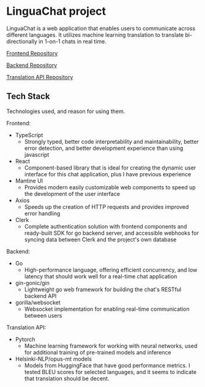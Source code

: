 # LinguaChat project

LinguaChat is a web application that enables users to communicate across different languages. It utilizes machine learning translation to translate bi-directionally in 1-on-1 chats in real time.

[Frontend Repository](https://github.com/LinguaChatApp/linguachat-frontend)

[Backend Repository](https://github.com/LinguaChatApp/linguachat-backend-go)

[Translation API Repository](https://github.com/LinguaChatApp/linguachat-translation-api)


## Tech Stack
Technologies used, and reason for using them.

Frontend:
  - TypeScript
      - Strongly typed, better code interpretability and maintainability, better error detection,
        and better development experience than using javascript
  -  React
      -  Component-based library that is ideal for creating the dynamic user interface for this chat application, plus I have previous experience
  -  Mantine UI
      - Provides modern easily customizable web components to speed up the development of the user interface
  -  Axios
      -  Speeds up the creation of HTTP requests and provides improved error handling
  -  Clerk
      - Complete authentication solution with frontend components and ready-built SDK for go backend server, and
      accessible webhooks for syncing data between Clerk and the project's own database

Backend:
  -  Go
      - High-performance language, offering efficient concurrency, and low latency that should work well for a real-time chat application  
  -  gin-gonic/gin
      - Lightweight go web framework for building the chat's RESTful backend API  
  -  gorilla/websocket
      - Websocket implementation for enabling real-time communication between users  

Translation API:
  - Pytorch
      - Machine learning framework for working with neural networks, used for additional training of pre-trained models and inference
  - Helsinki-NLP/opus-mt models
      - Models from HuggingFace that have good performance metrics. I tested BLEU scores for selected languages, and it seems to indicate that translation
        should be decent.
